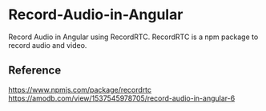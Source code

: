 # Record-Audio-in-Angular

Record Audio in Angular using RecordRTC. RecordRTC is a npm package to record audio and video.

## Reference

https://www.npmjs.com/package/recordrtc
https://amodb.com/view/1537545978705/record-audio-in-angular-6
